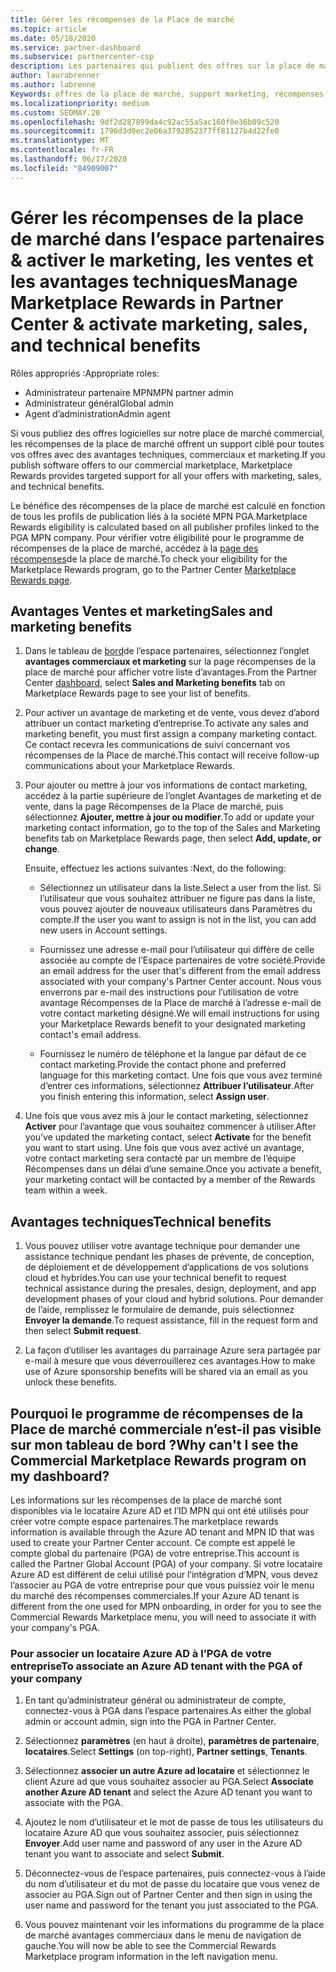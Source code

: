 ```yaml
---
title: Gérer les récompenses de la Place de marché
ms.topic: article
ms.date: 05/18/2020
ms.service: partner-dashboard
ms.subservice: partnercenter-csp
description: Les partenaires qui publient des offres sur la place de marché commerciale peuvent bénéficier d’avantages qui proposent un support marketing.
author: laurabrenner
ms.author: labrenne
Keywords: offres de la place de marché, support marketing, récompenses, avantages du serveur de publication
ms.localizationpriority: medium
ms.custom: SEOMAY.20
ms.openlocfilehash: 9df2d287899da4c92ac55a5ac160f0e36b09c520
ms.sourcegitcommit: 1796d3d0ec2e06a3792852377ff81127b4d22fe0
ms.translationtype: MT
ms.contentlocale: fr-FR
ms.lasthandoff: 06/17/2020
ms.locfileid: "84909007"
---
```

# <a name="manage-marketplace-rewards-in-partner-center--activate-marketing-sales-and-technical-benefits"></a><span data-ttu-id="63a9c-104">Gérer les récompenses de la place de marché dans l’espace partenaires & activer le marketing, les ventes et les avantages techniques</span><span class="sxs-lookup"><span data-stu-id="63a9c-104">Manage Marketplace Rewards in Partner Center & activate marketing, sales, and technical benefits</span></span>

<span data-ttu-id="63a9c-105">Rôles appropriés :</span><span class="sxs-lookup"><span data-stu-id="63a9c-105">Appropriate roles:</span></span>

- <span data-ttu-id="63a9c-106">Administrateur partenaire MPN</span><span class="sxs-lookup"><span data-stu-id="63a9c-106">MPN partner admin</span></span>
- <span data-ttu-id="63a9c-107">Administrateur général</span><span class="sxs-lookup"><span data-stu-id="63a9c-107">Global admin</span></span>
- <span data-ttu-id="63a9c-108">Agent d’administration</span><span class="sxs-lookup"><span data-stu-id="63a9c-108">Admin agent</span></span>

<span data-ttu-id="63a9c-109">Si vous publiez des offres logicielles sur notre place de marché commercial, les récompenses de la place de marché offrent un support ciblé pour toutes vos offres avec des avantages techniques, commerciaux et marketing.</span><span class="sxs-lookup"><span data-stu-id="63a9c-109">If you  publish software offers to our commercial marketplace, Marketplace Rewards provides targeted support for all your offers with marketing, sales, and technical benefits.</span></span>

<span data-ttu-id="63a9c-110">Le bénéfice des récompenses de la place de marché est calculé en fonction de tous les profils de publication liés à la société MPN PGA.</span><span class="sxs-lookup"><span data-stu-id="63a9c-110">Marketplace Rewards eligibility is calculated based on all publisher profiles linked to the PGA MPN company.</span></span> <span data-ttu-id="63a9c-111">Pour vérifier votre éligibilité pour le programme de récompenses de la place de marché, accédez à la [page des récompenses](https://partner.microsoft.com/dashboard/mpn/program/commercialmarketplace)de la place de marché.</span><span class="sxs-lookup"><span data-stu-id="63a9c-111">To check your eligibility for the Marketplace Rewards program, go to the Partner Center [Marketplace Rewards page](https://partner.microsoft.com/dashboard/mpn/program/commercialmarketplace).</span></span>

## <a name="sales-and-marketing-benefits"></a><span data-ttu-id="63a9c-112">Avantages Ventes et marketing</span><span class="sxs-lookup"><span data-stu-id="63a9c-112">Sales and marketing benefits</span></span>

1. <span data-ttu-id="63a9c-113">Dans le tableau de [bord](https://partner.microsoft.com/dashboard)de l’espace partenaires, sélectionnez l’onglet **avantages commerciaux et marketing** sur la page récompenses de la place de marché pour afficher votre liste d’avantages.</span><span class="sxs-lookup"><span data-stu-id="63a9c-113">From the Partner Center [dashboard](https://partner.microsoft.com/dashboard), select **Sales and Marketing benefits** tab on Marketplace Rewards page to see your list of benefits.</span></span> 

2. <span data-ttu-id="63a9c-114">Pour activer un avantage de marketing et de vente, vous devez d’abord attribuer un contact marketing d’entreprise.</span><span class="sxs-lookup"><span data-stu-id="63a9c-114">To activate any sales and marketing benefit, you must first assign a company marketing contact.</span></span> <span data-ttu-id="63a9c-115">Ce contact recevra les communications de suivi concernant vos récompenses de la Place de marché.</span><span class="sxs-lookup"><span data-stu-id="63a9c-115">This contact will receive follow-up communications about your Marketplace Rewards.</span></span>

3. <span data-ttu-id="63a9c-116">Pour ajouter ou mettre à jour vos informations de contact marketing, accédez à la partie supérieure de l’onglet Avantages de marketing et de vente, dans la page Récompenses de la Place de marché, puis sélectionnez **Ajouter, mettre à jour ou modifier**.</span><span class="sxs-lookup"><span data-stu-id="63a9c-116">To add or update your marketing contact information, go to the top of the Sales and Marketing benefits tab on Marketplace Rewards page, then select **Add, update, or change**.</span></span> 

   <span data-ttu-id="63a9c-117">Ensuite, effectuez les actions suivantes :</span><span class="sxs-lookup"><span data-stu-id="63a9c-117">Next, do the following:</span></span>

   - <span data-ttu-id="63a9c-118">Sélectionnez un utilisateur dans la liste.</span><span class="sxs-lookup"><span data-stu-id="63a9c-118">Select a user from the list.</span></span> <span data-ttu-id="63a9c-119">Si l’utilisateur que vous souhaitez attribuer ne figure pas dans la liste, vous pouvez ajouter de nouveaux utilisateurs dans Paramètres du compte.</span><span class="sxs-lookup"><span data-stu-id="63a9c-119">If the user you want to assign is not in the list, you can add new users in Account settings.</span></span>

   - <span data-ttu-id="63a9c-120">Fournissez une adresse e-mail pour l’utilisateur qui diffère de celle associée au compte de l’Espace partenaires de votre société.</span><span class="sxs-lookup"><span data-stu-id="63a9c-120">Provide an email address for the user that's different from the email address associated with your company's Partner Center account.</span></span> <span data-ttu-id="63a9c-121">Nous vous enverrons par e-mail des instructions pour l’utilisation de votre avantage Récompenses de la Place de marché à l’adresse e-mail de votre contact marketing désigné.</span><span class="sxs-lookup"><span data-stu-id="63a9c-121">We will email instructions for using your Marketplace Rewards benefit to your designated marketing contact's email address.</span></span>

   - <span data-ttu-id="63a9c-122">Fournissez le numéro de téléphone et la langue par défaut de ce contact marketing.</span><span class="sxs-lookup"><span data-stu-id="63a9c-122">Provide the contact phone and preferred language for this marketing contact.</span></span> <span data-ttu-id="63a9c-123">Une fois que vous avez terminé d’entrer ces informations, sélectionnez **Attribuer l’utilisateur**.</span><span class="sxs-lookup"><span data-stu-id="63a9c-123">After you finish entering this information, select **Assign user**.</span></span>

4. <span data-ttu-id="63a9c-124">Une fois que vous avez mis à jour le contact marketing, sélectionnez **Activer** pour l’avantage que vous souhaitez commencer à utiliser.</span><span class="sxs-lookup"><span data-stu-id="63a9c-124">After you’ve updated the marketing contact, select **Activate** for the benefit you want to start using.</span></span> <span data-ttu-id="63a9c-125">Une fois que vous avez activé un avantage, votre contact marketing sera contacté par un membre de l’équipe Récompenses dans un délai d’une semaine.</span><span class="sxs-lookup"><span data-stu-id="63a9c-125">Once you activate a benefit, your marketing contact will be contacted by a member of the Rewards team within a week.</span></span>

## <a name="technical-benefits"></a><span data-ttu-id="63a9c-126">Avantages techniques</span><span class="sxs-lookup"><span data-stu-id="63a9c-126">Technical benefits</span></span>

1. <span data-ttu-id="63a9c-127">Vous pouvez utiliser votre avantage technique pour demander une assistance technique pendant les phases de prévente, de conception, de déploiement et de développement d’applications de vos solutions cloud et hybrides.</span><span class="sxs-lookup"><span data-stu-id="63a9c-127">You can use your technical benefit to request technical assistance during the presales, design, deployment, and app development phases of your cloud and hybrid solutions.</span></span> <span data-ttu-id="63a9c-128">Pour demander de l’aide, remplissez le formulaire de demande, puis sélectionnez **Envoyer la demande**.</span><span class="sxs-lookup"><span data-stu-id="63a9c-128">To request assistance, fill in the request form and then select **Submit request**.</span></span>

2. <span data-ttu-id="63a9c-129">La façon d’utiliser les avantages du parrainage Azure sera partagée par e-mail à mesure que vous déverrouillerez ces avantages.</span><span class="sxs-lookup"><span data-stu-id="63a9c-129">How to make use of Azure sponsorship benefits will be shared via an email as you unlock these benefits.</span></span>

## <a name="why-cant-i-see-the-commercial-marketplace-rewards-program-on-my-dashboard"></a><span data-ttu-id="63a9c-130">Pourquoi le programme de récompenses de la Place de marché commerciale n’est-il pas visible sur mon tableau de bord ?</span><span class="sxs-lookup"><span data-stu-id="63a9c-130">Why can't I see the Commercial Marketplace Rewards program on my dashboard?</span></span>

<span data-ttu-id="63a9c-131">Les informations sur les récompenses de la place de marché sont disponibles via le locataire Azure AD et l’ID MPN qui ont été utilisés pour créer votre compte espace partenaires.</span><span class="sxs-lookup"><span data-stu-id="63a9c-131">The marketplace rewards information is available through the Azure AD tenant and MPN ID that was used to create your Partner Center account.</span></span> <span data-ttu-id="63a9c-132">Ce compte est appelé le compte global du partenaire (PGA) de votre entreprise.</span><span class="sxs-lookup"><span data-stu-id="63a9c-132">This account is called the Partner Global Account (PGA) of your company.</span></span> <span data-ttu-id="63a9c-133">Si votre locataire Azure AD est différent de celui utilisé pour l’intégration d’MPN, vous devez l’associer au PGA de votre entreprise pour que vous puissiez voir le menu du marché des récompenses commerciales.</span><span class="sxs-lookup"><span data-stu-id="63a9c-133">If your Azure AD tenant is different from the  one used for MPN onboarding, in order for you to see the Commercial Rewards Marketplace menu, you will need to associate it with your company's PGA.</span></span>

### <a name="to-associate-an-azure-ad-tenant-with-the-pga-of-your-company"></a><span data-ttu-id="63a9c-134">Pour associer un locataire Azure AD à l’PGA de votre entreprise</span><span class="sxs-lookup"><span data-stu-id="63a9c-134">To associate an Azure AD tenant with the PGA of your company</span></span>

1. <span data-ttu-id="63a9c-135">En tant qu’administrateur général ou administrateur de compte, connectez-vous à PGA dans l’espace partenaires.</span><span class="sxs-lookup"><span data-stu-id="63a9c-135">As either the global admin or account admin, sign into the PGA in Partner Center.</span></span>

2. <span data-ttu-id="63a9c-136">Sélectionnez **paramètres** (en haut à droite), **paramètres de partenaire**, **locataires**.</span><span class="sxs-lookup"><span data-stu-id="63a9c-136">Select **Settings** (on top-right), **Partner settings**, **Tenants**.</span></span> 

3. <span data-ttu-id="63a9c-137">Sélectionnez **associer un autre Azure ad locataire** et sélectionnez le client Azure ad que vous souhaitez associer au PGA.</span><span class="sxs-lookup"><span data-stu-id="63a9c-137">Select **Associate another Azure AD tenant** and select the Azure AD tenant you want to associate with the PGA.</span></span>

4. <span data-ttu-id="63a9c-138">Ajoutez le nom d’utilisateur et le mot de passe de tous les utilisateurs du locataire Azure AD que vous souhaitez associer, puis sélectionnez **Envoyer**.</span><span class="sxs-lookup"><span data-stu-id="63a9c-138">Add user name and password of any user in the Azure AD tenant you want to associate and select **Submit**.</span></span>

5. <span data-ttu-id="63a9c-139">Déconnectez-vous de l’espace partenaires, puis connectez-vous à l’aide du nom d’utilisateur et du mot de passe du locataire que vous venez de associer au PGA.</span><span class="sxs-lookup"><span data-stu-id="63a9c-139">Sign out of Partner Center and then sign in using the user name and password for the tenant you just associated to the PGA.</span></span>

6. <span data-ttu-id="63a9c-140">Vous pouvez maintenant voir les informations du programme de la place de marché avantages commerciaux dans le menu de navigation de gauche.</span><span class="sxs-lookup"><span data-stu-id="63a9c-140">You will now be able to see the Commercial Rewards Marketplace program information in the left navigation menu.</span></span>

